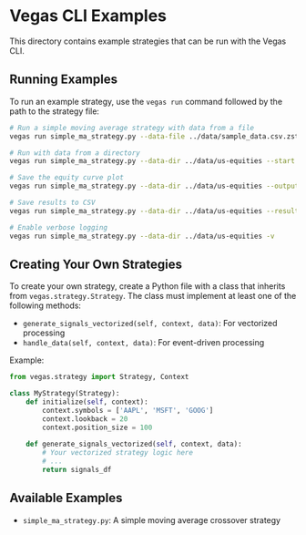 # Vegas CLI Examples

This directory contains example strategies that can be run with the Vegas CLI.

## Running Examples

To run an example strategy, use the `vegas run` command followed by the path to the strategy file:

```bash
# Run a simple moving average strategy with data from a file
vegas run simple_ma_strategy.py --data-file ../data/sample_data.csv.zst --start 2020-01-01 --end 2021-01-01

# Run with data from a directory
vegas run simple_ma_strategy.py --data-dir ../data/us-equities --start 2020-01-01 --end 2021-01-01

# Save the equity curve plot
vegas run simple_ma_strategy.py --data-dir ../data/us-equities --output equity_curve.png

# Save results to CSV
vegas run simple_ma_strategy.py --data-dir ../data/us-equities --results-csv results.csv

# Enable verbose logging
vegas run simple_ma_strategy.py --data-dir ../data/us-equities -v
```

## Creating Your Own Strategies

To create your own strategy, create a Python file with a class that inherits from `vegas.strategy.Strategy`. The class must implement at least one of the following methods:

- `generate_signals_vectorized(self, context, data)`: For vectorized processing
- `handle_data(self, context, data)`: For event-driven processing

Example:

```python
from vegas.strategy import Strategy, Context

class MyStrategy(Strategy):
    def initialize(self, context):
        context.symbols = ['AAPL', 'MSFT', 'GOOG']
        context.lookback = 20
        context.position_size = 100
    
    def generate_signals_vectorized(self, context, data):
        # Your vectorized strategy logic here
        # ...
        return signals_df
```

## Available Examples

- `simple_ma_strategy.py`: A simple moving average crossover strategy 